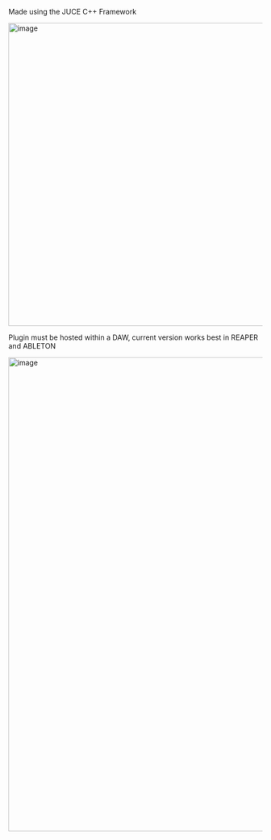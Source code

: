 


Made using the JUCE C++ Framework 


<img width="904" height="601" alt="image" src="https://github.com/user-attachments/assets/2f272fc5-4645-4d5a-a533-9bb4ff9a330e" />

Plugin must be hosted within a DAW, current version works best in REAPER and ABLETON 

<img width="1919" height="940" alt="image" src="https://github.com/user-attachments/assets/b2e0484b-cc9e-4ba8-8a7c-4ccb4665b994" />


